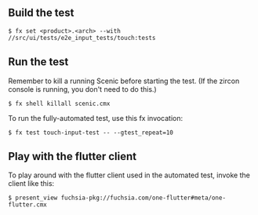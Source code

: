 ## Build the test

```shell
$ fx set <product>.<arch> --with //src/ui/tests/e2e_input_tests/touch:tests
```

## Run the test

Remember to kill a running Scenic before starting the test.
(If the zircon console is running, you don't need to do this.)

```shell
$ fx shell killall scenic.cmx
```


To run the fully-automated test, use this fx invocation:

```shell
$ fx test touch-input-test -- --gtest_repeat=10
```

## Play with the flutter client

To play around with the flutter client used in the automated test, invoke the client like this:

```shell
$ present_view fuchsia-pkg://fuchsia.com/one-flutter#meta/one-flutter.cmx
```

